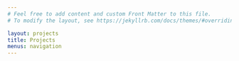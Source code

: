 ```yaml
---
# Feel free to add content and custom Front Matter to this file.
# To modify the layout, see https://jekyllrb.com/docs/themes/#overriding-theme-defaults

layout: projects
title: Projects
menus: navigation
---
```


